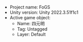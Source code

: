 <!-- UNITY CODE ASSIST INSTRUCTIONS START -->
- Project name: FoGS
- Unity version: Unity 2022.3.51f1c1
- Active game object:
  - Name: 四元明
  - Tag: Untagged
  - Layer: Default
<!-- UNITY CODE ASSIST INSTRUCTIONS END -->